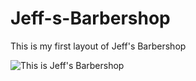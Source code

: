 # Jeff-s-Barbershop
This is my first layout of Jeff's Barbershop

![](/img/thumbnail.jpg "This is Jeff's Barbershop")
